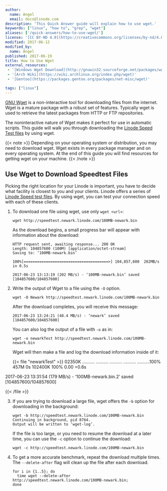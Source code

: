 ```yaml
---
author:
  name: Angel
  email: docs@linode.com
description: 'This Quick Answer guide will explain how to use wget.'
keywords: ["linux", "how to", "grep", "wget"]
aliases: ['/quick-answers/how-to-use-wget/']
license: '[CC BY-ND 4.0](https://creativecommons.org/licenses/by-nd/4.0)'
modified: 2017-06-12
modified_by:
  name: Angel
published: 2017-06-19
title: How to Use Wget
external_resources:
 - '[Windows Wget Download](http://gnuwin32.sourceforge.net/packages/wget.htm)'
 - '[Arch Wiki](https://wiki.archlinux.org/index.php/wget)'
 - '[Gentoo](https://packages.gentoo.org/packages/net-misc/wget)'

tags: ["linux"]
---
```



[GNU Wget](https://www.gnu.org/software/wget/) is a non-interactive tool for downloading files from the internet. Wget is a mature package with a robust set of features. Typically wget is used to retrieve the latest packages from HTTP or FTP repositories.

The noninteractive nature of Wget makes it perfect for use in automatic scripts. This guide will walk you through downloading the [Linode Speed Test files](https://www.linode.com/speedtest) by using wget.


{{< note >}}
Depending on your operating system or distribution, you may need to download wget. Wget exists in every package manager and on every operating system. At the end of this guide
you will find resources for getting wget on your machine.
{{< /note >}}

## Use Wget to Download Speedtest Files

Picking the right location for your Linode is important, you have to decide what facility is closest to you and your clients. Linode offers a series of [Linode Speed test files](https://www.linode.com/speedtest). By using wget, you can test your connection speed with each of these clients.


1.  To download one file using wget, use only `wget <url>`:

        wget http://speedtest.newark.linode.com/100MB-newark.bin

    As the download begins, a small progress bar will appear with information about the download:


        HTTP request sent, awaiting response... 200 OK
        Length: 104857600 (100M) [application/octet-stream]
        Saving to: ‘100MB-newark.bin’

        100%[======================================>] 104,857,600  202MB/s   in 0.5s

        2017-06-23 13:13:19 (202 MB/s) - ‘100MB-newark.bin’ saved [104857600/104857600]

2.  Write the output of Wget to a file using the `-O` option.

        wget -O Newark http://speedtest.newark.linode.com/100MB-newark.bin

    After the download completes, you will receive this message:

        2017-06-23 13:24:21 (48.4 MB/s) - ‘newark’ saved [104857600/104857600]

    You can also log the output of a file with `-o` as in:

        wget -o newarkTest http://speedtest.newark.linode.com/100MB-newark.bin

    Wget will then make a file and log the download information inside of it:


    {{< file "newarkTest" >}}
02350K .......... .......... .......... .......... ..........100%  457M 0s
102400K                                                       100% 0.00 =0.6s

2017-06-23 13:31:54 (179 MB/s) - ‘100MB-newark.bin.2’ saved [104857600/104857600]

{{< /file >}}


3.  If you are trying to download a large file, wget offers the `-b` option for downloading in the background:

        wget -b http://speedtest.newark.linode.com/100MB-newark.bin
        Continuing in background, pid 8764.
        Output will be written to ‘wget-log’.

    If the file is too large, or you need to resume the download at a later time, you can use the `-c` option to continue the download:

        wget -c http://speedtest.newark.linode.com/100MB-newark.bin

4.  To get a more accurate benchmark, repeat the download multiple times. The `--delete-after` flag will clean up the file after each download.

        for i in {1..5}; do
          time wget --delete-after http://speedtest.newark.linode.com/100MB-newark.bin;
        done





